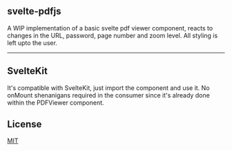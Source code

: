 ## svelte-pdfjs

A WIP implementation of a basic svelte pdf viewer component, reacts to changes in the URL, password, page number and zoom level. All styling is left upto the user.

---
## SvelteKit

It's compatible with SvelteKit, just import the component and use it. No onMount shenanigans required in the consumer since it's already done within the PDFViewer component.

## License

[MIT](LICENSE)
